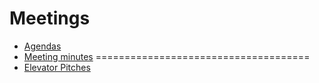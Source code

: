 # Meetings
- [Agendas](agendas.md)
- [Meeting minutes](meetingMinutes.md)
=====================================
- [Elevator Pitches](elevatorPitches.md)
